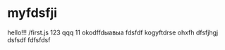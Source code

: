 # myfdsfji 
hello!!!
/first.js
123
qqq
11
okodffdыавыа
fdsfdf
kogyftdrse
ohxfh
dfsfjhgj
dsfsdf
fdfsfdsf
